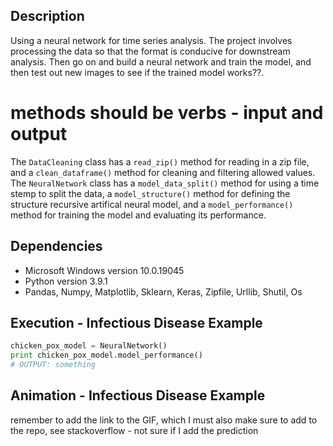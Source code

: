 ## Description 
Using a neural network for time series analysis. The project involves processing the data so that the format is conducive for downstream analysis. Then go on and build a neural network and train the model, and then test out new images to see if the trained model works??. 

# methods should be verbs - input and output

The `DataCleaning` class has a `read_zip()` method for reading in a zip file,  and a `clean_dataframe()` method for cleaning and filtering allowed values. The `NeuralNetwork` class has a `model_data_split()` method for using a time stemp to split the data, a `model_structure()` method for defining the structure recursive artifical neural model,  and a `model_performance()` method for training the model and evaluating its performance.   


 
## Dependencies
* Microsoft Windows version 10.0.19045
* Python version 3.9.1
* Pandas, Numpy, Matplotlib, Sklearn, Keras, Zipfile, Urllib, Shutil, Os 

## Execution - Infectious Disease Example
```python
chicken_pox_model = NeuralNetwork()
print chicken_pox_model.model_performance()
# OUTPUT: something
```

## Animation - Infectious Disease Example
remember to add the link to the GIF, which I must also make sure to add to the repo, see stackoverflow - not sure if I add the prediction

 
